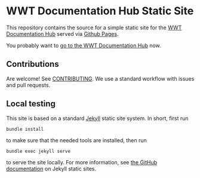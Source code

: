 # WWT Documentation Hub Static Site

This repository contains the source for a simple static site for the
[WWT Documentation Hub](https://worldwidetelescope.github.io/wwt-documentation/)
served via [Github Pages](https://pages.github.com/).

You probably want to
[go to the WWT Documentation Hub](https://worldwidetelescope.github.io/wwt-documentation/)
now.

## Contributions

Are welcome! See [CONTRIBUTING](./CONTRIBUTING.md). We use a standard workflow
with issues and pull requests.

## Local testing

This site is based on a standard [Jekyll](https://jekyllrb.com/) static site
system. In short, first run

```
bundle install
```

to make sure that the needed tools are installed, then run

```
bundle exec jekyll serve
```

to serve the site locally. For more information, see
[the GitHub documentation](https://help.github.com/en/articles/using-jekyll-as-a-static-site-generator-with-github-pages)
on Jekyll static sites.

